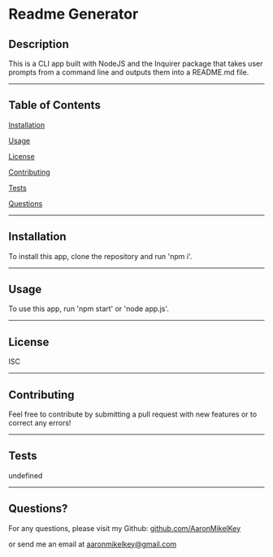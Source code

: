 # Readme Generator

## Description

This is a CLI app built with NodeJS and the Inquirer package that takes user prompts from a command line and outputs them into a README.md file.

---

## Table of Contents

[Installation](#Installation)

[Usage](#Usage)

[License](#License)

[Contributing](#Contributing)

[Tests](#Tests)

[Questions](#Questions)

---

## Installation

To install this app, clone the repository and run 'npm i'.

---

## Usage

To use this app, run 'npm start' or 'node app.js'.

---

## License

ISC

---

## Contributing

Feel free to contribute by submitting a pull request with new features or to correct any errors!

---
## Tests
undefined

---

## Questions?

For any questions, please visit my Github: [github.com/AaronMikelKey](https://github.com/AaronMikelKey)

or send me an email at [aaronmikelkey@gmail.com](mailto:aaronmikelkey@gmail.com)